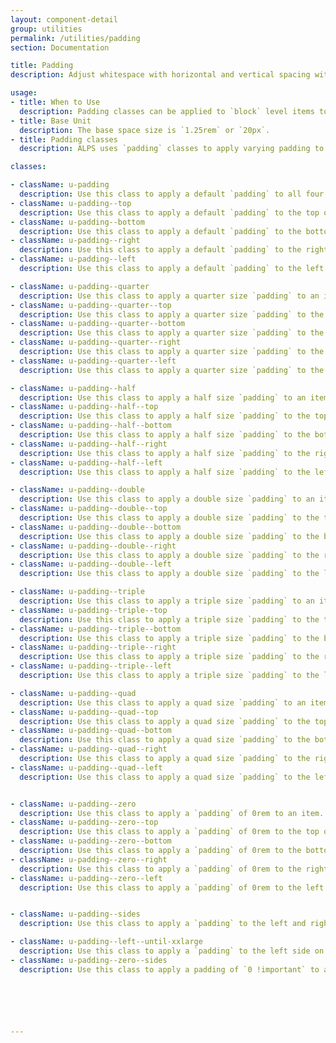 ```yaml
---
layout: component-detail
group: utilities
permalink: /utilities/padding
section: Documentation

title: Padding
description: Adjust whitespace with horizontal and vertical spacing with`block` level `padding` adjustment helpers.

usage:
- title: When to Use
  description: Padding classes can be applied to `block` level items to provide a `padding` on that item. (For `margin` adjustments, see [Spacing](/utilities/spacing.html).)
- title: Base Unit
  description: The base space size is `1.25rem` or `20px`.
- title: Padding classes
  description: ALPS uses `padding` classes to apply varying padding to the current element. The classes, detailed below and starting with `u-padding`, add a varying padding size to all or individual sides.

classes:

- className: u-padding
  description: Use this class to apply a default `padding` to all four sides of an item.
- className: u-padding--top
  description: Use this class to apply a default `padding` to the top of an item.
- className: u-padding--bottom
  description: Use this class to apply a default `padding` to the bottom of an item.
- className: u-padding--right
  description: Use this class to apply a default `padding` to the right of an item.
- className: u-padding--left
  description: Use this class to apply a default `padding` to the left of an item.

- className: u-padding--quarter
  description: Use this class to apply a quarter size `padding` to an item.
- className: u-padding--quarter--top
  description: Use this class to apply a quarter size `padding` to the top of an item.
- className: u-padding--quarter--bottom
  description: Use this class to apply a quarter size `padding` to the bottom of an item.
- className: u-padding--quarter--right
  description: Use this class to apply a quarter size `padding` to the right of an item.
- className: u-padding--quarter--left
  description: Use this class to apply a quarter size `padding` to the left of an item.

- className: u-padding--half
  description: Use this class to apply a half size `padding` to an item.
- className: u-padding--half--top
  description: Use this class to apply a half size `padding` to the top of an item.
- className: u-padding--half--bottom
  description: Use this class to apply a half size `padding` to the bottom of an item.
- className: u-padding--half--right
  description: Use this class to apply a half size `padding` to the right of an item.
- className: u-padding--half--left
  description: Use this class to apply a half size `padding` to the left of an item.

- className: u-padding--double
  description: Use this class to apply a double size `padding` to an item.
- className: u-padding--double--top
  description: Use this class to apply a double size `padding` to the top of an item.
- className: u-padding--double--bottom
  description: Use this class to apply a double size `padding` to the bottom of an item.
- className: u-padding--double--right
  description: Use this class to apply a double size `padding` to the right of an item.
- className: u-padding--double--left
  description: Use this class to apply a double size `padding` to the left of an item.

- className: u-padding--triple
  description: Use this class to apply a triple size `padding` to an item.
- className: u-padding--triple--top
  description: Use this class to apply a triple size `padding` to the top of an item.
- className: u-padding--triple--bottom
  description: Use this class to apply a triple size `padding` to the bottom of an item.
- className: u-padding--triple--right
  description: Use this class to apply a triple size `padding` to the right of an item.
- className: u-padding--triple--left
  description: Use this class to apply a triple size `padding` to the left of an item.

- className: u-padding--quad
  description: Use this class to apply a quad size `padding` to an item.
- className: u-padding--quad--top
  description: Use this class to apply a quad size `padding` to the top of an item.
- className: u-padding--quad--bottom
  description: Use this class to apply a quad size `padding` to the bottom of an item.
- className: u-padding--quad--right
  description: Use this class to apply a quad size `padding` to the right of an item.
- className: u-padding--quad--left
  description: Use this class to apply a quad size `padding` to the left of an item.


- className: u-padding--zero
  description: Use this class to apply a `padding` of 0rem to an item.
- className: u-padding--zero--top
  description: Use this class to apply a `padding` of 0rem to the top of an item.
- className: u-padding--zero--bottom
  description: Use this class to apply a `padding` of 0rem to the bottom of an item.
- className: u-padding--zero--right
  description: Use this class to apply a `padding` of 0rem to the right of an item.
- className: u-padding--zero--left
  description: Use this class to apply a `padding` of 0rem to the left of an item.


- className: u-padding--sides
  description: Use this class to apply a `padding` to the left and right sides on viewports below `large` of `0.9375rem`, or `15px` and on viewports of `large` or higher of `1.25rem` or `20px`.

- className: u-padding--left--until-xxlarge
  description: Use this class to apply a `padding` to the left side on viewports below `large` of `0.9375rem`, or `15px` and on viewports of `large` or higher of `1.25rem` or `20px`. Above xxlarge, the padding drops to `0`.
- className: u-padding--zero--sides
  description: Use this class to apply a padding of `0 !important` to all sides.






---
```

